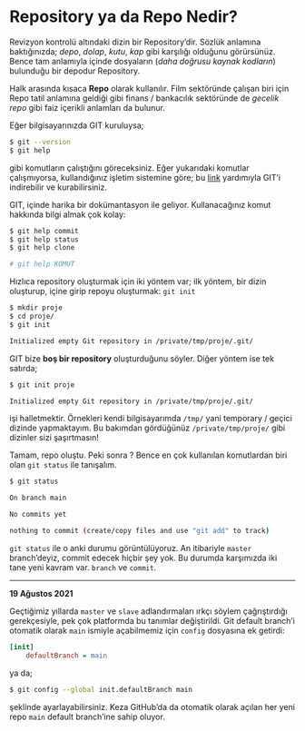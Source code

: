 # Repository ya da Repo Nedir?

Revizyon kontrolü altındaki dizin bir Repository’dir. Sözlük anlamına
baktığınızda; *depo*, *dolap*, *kutu*, *kap* gibi karşılığı olduğunu
görürsünüz. Bence tam anlamıyla içinde dosyaların (*daha doğrusu kaynak
kodların*) bulunduğu bir depodur Repository.

Halk arasında kısaca **Repo** olarak kullanılır. Film sektöründe çalışan biri
için Repo tatil anlamına geldiği gibi finans / bankacılık sektöründe de
*gecelik repo* gibi faiz içerikli anlamları da bulunur.

Eğer bilgisayarınızda GIT kuruluysa;

```bash
$ git --version
$ git help
```

gibi komutların çalıştığını göreceksiniz. Eğer yukarıdaki komutlar
çalışmıyorsa, kullandığınız işletim sistemine göre; bu [link][1] yardımıyla
GIT’i indirebilir ve kurabilirsiniz.

GIT, içinde harika bir dokümantasyon ile geliyor. Kullanacağınız komut
hakkında bilgi almak çok kolay:

```bash
$ git help commit
$ git help status
$ git help clone

# git help KOMUT
```

Hızlıca repository oluşturmak için iki yöntem var; ilk yöntem, bir dizin
oluşturup, içine girip repoyu oluşturmak: `git init`

```bash
$ mkdir proje
$ cd proje/
$ git init

Initialized empty Git repository in /private/tmp/proje/.git/
```

GIT bize **boş bir repository** oluşturduğunu söyler. Diğer yöntem ise tek
satırda;

```bash
$ git init proje

Initialized empty Git repository in /private/tmp/proje/.git/
```

işi halletmektir. Örnekleri kendi bilgisayarımda `/tmp/` yani temporary /
geçici dizinde yapmaktayım. Bu bakımdan gördüğünüz `/private/tmp/proje/` gibi
dizinler sizi şaşırtmasın!

Tamam, repo oluştu. Peki sonra ? Bence en çok kullanılan komutlardan biri olan
`git status` ile tanışalım.

```bash
$ git status

On branch main

No commits yet

nothing to commit (create/copy files and use "git add" to track)
```

`git status` ile o anki durumu görüntülüyoruz. An itibariyle `master`
branch’deyiz, commit edecek hiçbir şey yok. Bu durumda karşımızda iki tane
yeni kavram var. `branch` ve `commit`.

---

**19 Ağustos 2021**

Geçtiğimiz yıllarda `master` ve `slave` adlandırmaları ırkçı söylem çağrıştırdığı
gerekçesiyle, pek çok platformda bu tanımlar değiştirildi. Git default branch’i
otomatik olarak `main` ismiyle açabilmemiz için `config` dosyasına ek getirdi:

```ini
[init]
	defaultBranch = main
```

ya da;

```bash
$ git config --global init.defaultBranch main
```

şeklinde ayarlayabilirsiniz. Keza GitHub’da da otomatik olarak açılan her
yeni repo `main` default branch’ine sahip oluyor.

[1]: https://git-scm.com/
